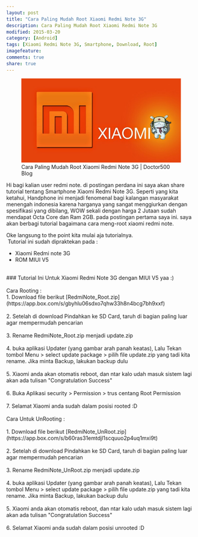 ```yaml
---
layout: post
title: "Cara Paling Mudah Root Xiaomi Redmi Note 3G"
description: Cara Paling Mudah Root Xiaomi Redmi Note 3G
modified: 2015-03-20
category: [Android]
tags: [Xiaomi Redmi Note 3G, Smartphone, Download, Root]
imagefeature: 
comments: true
share: true
---
```

<figure>
<img src="/images/Cara-Paling-Mudah-Root-Xiaomi-Redmi-Note-3G-Doctor500-Blog.jpg" alt="Cara Paling Mudah Root Xiaomi Redmi Note 3G Doctor500 Blog">
<figcaption>Cara Paling Mudah Root Xiaomi Redmi Note 3G | Doctor500 Blog </figcaption>
</figure>

Hi bagi kalian user redmi note. di postingan perdana ini saya akan share tutorial tentang Smartphone Xiaomi Redmi Note 3G.
Seperti yang kita ketahui, Handphone ini menjadi fenomenal bagi kalangan masyarakat menengah indonesia karena harganya yang sangat menggiurkan dengan spesifikasi yang dibilang, WOW sekali dengan harga 2 Jutaan sudah mendapat Octa Core dan Ram 2GB. pada postingan pertama saya ini. saya akan berbagi tutorial bagaimana cara meng-root xiaomi redmi note.


Oke langsung to the point kita mulai aja tutorialnya.<br />
&nbsp;Tutorial ini sudah dipraktekan pada :<br />
* Xiaomi Redmi note 3G<br />
* ROM MIUI V5<br />
<br />
### Tutorial Ini Untuk Xiaomi Redmi Note 3G dengan MIUI V5 yaa :)<br />
<br />
Cara Rooting :<br />
1. Download file berikut [RedmiNote_Root.zip](https://app.box.com/s/gbyhlu06sdxo7qhw33h8n4bcg7bh9xxf)<br />
<br />
2. Setelah di download Pindahkan ke SD Card, taruh di bagian paling luar agar mempermudah pencarian<br />
<br />
3. Rename RedmiNote_Root.zip menjadi update.zip<br />
<br />
4. buka aplikasi Updater (yang gambar arah panah keatas), Lalu Tekan tombol Menu &gt; select update package &gt; pilih file update.zip yang tadi kita rename. Jika minta Backup, lakukan backup dulu<br />
<br />
5. Xiaomi anda akan otomatis reboot, dan ntar kalo udah masuk sistem lagi akan ada tulisan "Congratulation Success"<br />
<br />
6. Buka Aplikasi security &gt; Permission &gt; trus centang Root Permission<br />
<br />
7. Selamat Xiaomi anda sudah dalam posisi rooted :D<br />
<br />
Cara Untuk UnRooting :<br />
<br />
1. Download file berikut [RedmiNote_UnRoot.zip](https://app.box.com/s/b60ras31emtdjl1scquuo2p4uq1mxi9t)<br />
<br />
2. Setelah di download Pindahkan ke SD Card, taruh di bagian paling luar agar mempermudah pencarian<br />
<br />
3. Rename RedmiNote_UnRoot.zip menjadi update.zip<br />
<br />
4. buka aplikasi Updater (yang gambar arah panah keatas), Lalu Tekan tombol Menu &gt; select update package &gt; pilih file update.zip yang tadi kita rename. Jika minta Backup, lakukan backup dulu<br />
<br />
5. Xiaomi anda akan otomatis reboot, dan ntar kalo udah masuk sistem lagi akan ada tulisan "Congratulation Success"<br />
<br />
6. Selamat Xiaomi anda sudah dalam posisi unrooted :D
 
 